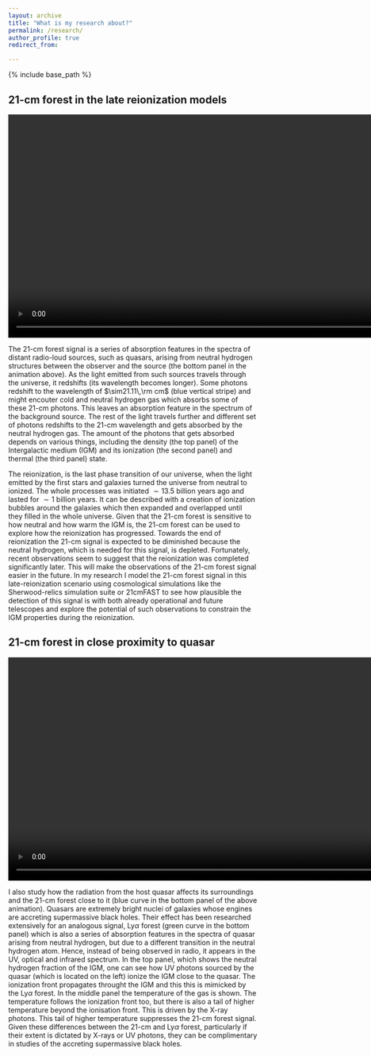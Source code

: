 ```yaml
---
layout: archive
title: "What is my research about?"
permalink: /research/
author_profile: true
redirect_from:

---
```


{% include base_path %}

## 21-cm forest in the late reionization models

<video width="900" height="450" controls loop="" muted="" autoplay="">
  <source src="https://github.com/tomassoltinsky/tomassoltinsky.github.io/raw/master/images/21-cm_animation.mp4">
</video>

The 21-cm forest signal is a series of absorption features in the spectra of distant radio-loud sources, such as quasars, arising from neutral hydrogen structures between the observer and the source (the bottom panel in the animation above). As the light emitted from such sources travels through the universe, it redshifts (its wavelength becomes longer). Some photons redshift to the wavelength of $\sim21.11\,\rm cm$ (blue vertical stripe) and might encouter cold and neutral hydrogen gas which absorbs some of these 21-cm photons. This leaves an absorption feature in the spectrum of the background source. The rest of the light travels further and different set of photons redshifts to the 21-cm wavelength and gets absorbed by the neutral hydrogen gas. The amount of the photons that gets absorbed depends on various things, including the density (the top panel) of the Intergalactic medium (IGM) and its ionization (the second panel) and thermal (the third panel) state.

The reionization, is the last phase transition of our universe, when the light emitted by the first stars and galaxies turned the universe from neutral to ionized. The whole processes was initiated $\sim13.5$ billion years ago and lasted for $\sim1$ billion years. It can be described with a creation of ionization bubbles around the galaxies which then expanded and overlapped until they filled in the whole universe. Given that the 21-cm forest is sensitive to how neutral and how warm the IGM is, the 21-cm forest can be used to explore how the reionization has progressed. Towards the end of reionization the 21-cm signal is expected to be diminished because the neutral hydrogen, which is needed for this signal, is depleted. Fortunately, recent observations seem to suggest that the reionization was completed significantly later. This will make the observations of the 21-cm forest signal easier in the future. In my research I model the 21-cm forest signal in this late-reionization scenario using cosmological simulations like the Sherwood-relics simulation suite or 21cmFAST to see how plausible the detection of this signal is with both already operational and future telescopes and explore the potential of such observations to constrain the IGM properties during the reionization.

## 21-cm forest in close proximity to quasar

<video width="900" height="450" controls loop="" muted="" autoplay="">
  <source src="https://github.com/tomassoltinsky/tomassoltinsky.github.io/raw/master/images/near-zones.mp4">
</video>

I also study how the radiation from the host quasar affects its surroundings and the 21-cm forest close to it (blue curve in the bottom panel of the above animation). Quasars are extremely bright nuclei of galaxies whose engines are accreting supermassive black holes. Their effect has been researched extensively for an analogous signal, Ly$\alpha$ forest (green curve in the bottom panel) which is also a series of absorption features in the spectra of quasar arising from neutral hydrogen, but due to a different transition in the neutral hydrogen atom. Hence, instead of being observed in radio, it appears in the UV, optical and infrared spectrum. In the top panel, which shows the neutral hydrogen fraction of the IGM, one can see how UV photons sourced by the quasar (which is located on the left) ionize the IGM close to the quasar. The ionization front propagates throught the IGM and this this is mimicked by the Ly$\alpha$ forest. In the middle panel the temperature of the gas is shown. The temperature follows the ionization front too, but there is also a tail of higher temperature beyond the ionisation front. This is driven by the X-ray photons. This tail of higher temperature suppresses the 21-cm forest signal. Given these differences between the 21-cm and Ly$\alpha$ forest, particularly if their extent is dictated by X-rays or UV photons, they can be complimentary in studies of the accreting supermassive black holes.
